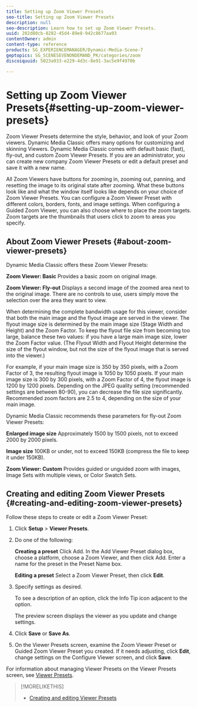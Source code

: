 ```yaml
---
title: Setting up Zoom Viewer Presets
seo-title: Setting up Zoom Viewer Presets
description: null
seo-description: Learn how to set up Zoom Viewer Presets.
uuid: 202d80cb-8282-45d4-89e8-942c8677aa93
contentOwner: admin
content-type: reference
products: SG_EXPERIENCEMANAGER/Dynamic-Media-Scene-7
geptopics: SG_SCENESEVENONDEMAND_PK/categories/zoom
discoiquuid: 5023a933-e229-4d3c-8e91-3ac5e9f4970b

---
```


# Setting up Zoom Viewer Presets{#setting-up-zoom-viewer-presets}

Zoom Viewer Presets determine the style, behavior, and look of your Zoom viewers. Dynamic Media Classic offers many options for customizing and skinning Viewers. Dynamic Media Classic comes with default basic (fast), fly-out, and custom Zoom Viewer Presets. If you are an administrator, you can create new company Zoom Viewer Presets or edit a default preset and save it with a new name.

All Zoom Viewers have buttons for zooming in, zooming out, panning, and resetting the image to its original state after zooming. What these buttons look like and what the window itself looks like depends on your choice of Zoom Viewer Presets. You can configure a Zoom Viewer Preset with different colors, borders, fonts, and image settings. When configuring a Guided Zoom Viewer, you can also choose where to place the zoom targets. Zoom targets are the thumbnails that users click to zoom to areas you specify.

## About Zoom Viewer Presets {#about-zoom-viewer-presets}

Dynamic Media Classic offers these Zoom Viewer Presets:

**Zoom Viewer: Basic** Provides a basic zoom on original image.

**Zoom Viewer: Fly-out** Displays a second image of the zoomed area next to the original image. There are no controls to use, users simply move the selection over the area they want to view.

When determining the complete bandwidth usage for this viewer, consider that both the main image and the flyout image are served in the viewer. The flyout image size is determined by the main image size (Stage Width and Height) and the Zoom Factor. To keep the flyout file size from becoming too large, balance these two values: if you have a large main image size, lower the Zoom Factor value. (The Flyout Width and Flyout Height determine the size of the flyout window, but not the size of the flyout image that is served into the viewer.)

For example, if your main image size is 350 by 350 pixels, with a Zoom Factor of 3, the resulting flyout image is 1050 by 1050 pixels. If your main image size is 300 by 300 pixels, with a Zoom Factor of 4, the flyout image is 1200 by 1200 pixels. Depending on the JPEG quality setting (recommended settings are between 80-90), you can decrease the file size significantly. Recommended zoom factors are 2.5 to 4, depending on the size of your main image.

Dynamic Media Classic recommends these parameters for fly-out Zoom Viewer Presets:

**Enlarged image size** Approximately 1500 by 1500 pixels, not to exceed 2000 by 2000 pixels.

**Image size** 100KB or under, not to exceed 150KB (compress the file to keep it under 150KB).

**Zoom Viewer: Custom** Provides guided or unguided zoom with images, Image Sets with multiple views, or Color Swatch Sets.

## Creating and editing Zoom Viewer Presets {#creating-and-editing-zoom-viewer-presets}

Follow these steps to create or edit a Zoom Viewer Preset:

1. Click **Setup** &gt; **Viewer Presets**.
1. Do one of the following:

   **Creating a preset** Click Add. In the Add Viewer Preset dialog box, choose a platform, choose a Zoom Viewer, and then click Add. Enter a name for the preset in the Preset Name box.

   **Editing a preset** Select a Zoom Viewer Preset, then click **Edit**.

1. Specify settings as desired.

   To see a description of an option, click the Info Tip icon adjacent to the option.

   The preview screen displays the viewer as you update and change settings.

1. Click **Save** or **Save As**.
1. On the Viewer Presets screen, examine the Zoom Viewer Preset or Guided Zoom Viewer Preset you created. If it needs adjusting, click **Edit**, change settings on the Configure Viewer screen, and click **Save**.

For information about managing Viewer Presets on the Viewer Presets screen, see [Viewer Presets](application-setup.md#viewer_presets).

>[!MORELIKETHIS]
>
>* [Creating and editing Viewer Presets](application-setup.md#adding_and_editing_viewer_presets)
